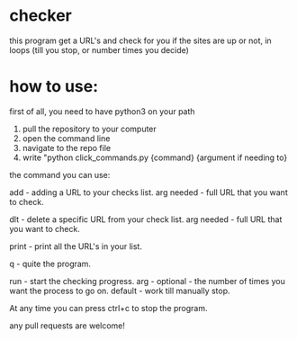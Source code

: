# checker
this program get a URL's and check for you if the sites are up or not, in loops (till you stop, or number times you decide)

# how to use:
first of all, you need to have python3 on your path
1. pull the repository to your computer
2. open the command line
3. navigate to the repo file
4. write "python click_commands.py {command} {argument if needing to}

the command you can use:

add - adding a URL to your checks list. arg needed - full URL that you want to check.

dlt - delete a specific URL from your check list. arg needed - full URL that you want to check.

print - print all the URL's in your list.

q - quite the program.

run - start the checking progress. arg - optional - the number of times you want the process to go on. default - work till manually stop.

At any time you can press ctrl+c to stop the program.

any pull requests are welcome!
